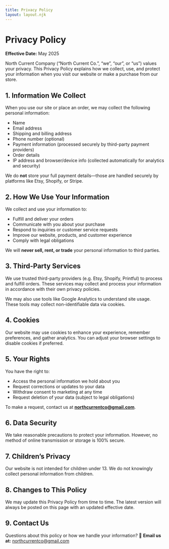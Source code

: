 ```yaml
---
title: Privacy Policy
layout: layout.njk
---
```


# Privacy Policy

**Effective Date:** May 2025

North Current Company (“North Current Co.”, “we”, “our”, or “us”) values your privacy. This Privacy Policy explains how we collect, use, and protect your information when you visit our website or make a purchase from our store.

## 1. Information We Collect

When you use our site or place an order, we may collect the following personal information:

- Name
- Email address
- Shipping and billing address
- Phone number (optional)
- Payment information (processed securely by third-party payment providers)
- Order details
- IP address and browser/device info (collected automatically for analytics and security)

We do **not** store your full payment details—those are handled securely by platforms like Etsy, Shopify, or Stripe.

## 2. How We Use Your Information

We collect and use your information to:

- Fulfill and deliver your orders
- Communicate with you about your purchase
- Respond to inquiries or customer service requests
- Improve our website, products, and customer experience
- Comply with legal obligations

We will **never sell, rent, or trade** your personal information to third parties.

## 3. Third-Party Services

We use trusted third-party providers (e.g. Etsy, Shopify, Printful) to process and fulfill orders. These services may collect and process your information in accordance with their own privacy policies.

We may also use tools like Google Analytics to understand site usage. These tools may collect non-identifiable data via cookies.

## 4. Cookies

Our website may use cookies to enhance your experience, remember preferences, and gather analytics. You can adjust your browser settings to disable cookies if preferred.

## 5. Your Rights

You have the right to:

- Access the personal information we hold about you
- Request corrections or updates to your data
- Withdraw consent to marketing at any time
- Request deletion of your data (subject to legal obligations)

To make a request, contact us at **northcurrentco@gmail.com**.

## 6. Data Security

We take reasonable precautions to protect your information. However, no method of online transmission or storage is 100% secure.

## 7. Children’s Privacy

Our website is not intended for children under 13. We do not knowingly collect personal information from children.

## 8. Changes to This Policy

We may update this Privacy Policy from time to time. The latest version will always be posted on this page with an updated effective date.

## 9. Contact Us

Questions about this policy or how we handle your information?
📧 **Email us at:** [northcurrentco@gmail.com](mailto:northcurrentco@gmail.com)
